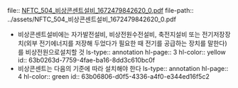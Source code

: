 file:: [NFTC_504_비상콘센트설비_1672479842620_0.pdf](../assets/NFTC_504_비상콘센트설비_1672479842620_0.pdf)
file-path:: ../assets/NFTC_504_비상콘센트설비_1672479842620_0.pdf

- 비상콘센트설비에는 자가발전설비, 비상전원수전설비, 축전지설비 또는 전기저장장치(외부 전기에너지를 저장해 두었다가 필요한 때 전기를 공급하는 장치를 말한다)를 비상전원으로설치할 것
  ls-type:: annotation
  hl-page:: 3
  hl-color:: yellow
  id:: 63b0263d-7759-4fae-ba16-8dd3c610bc0f
- 비상콘센트는 다음의 기준에 따라 설치해야 한다
  ls-type:: annotation
  hl-page:: 4
  hl-color:: green
  id:: 63b06806-d0f5-4336-a4f0-e344ed16f5c2